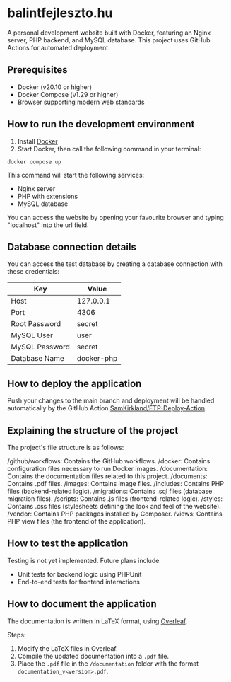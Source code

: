 # balintfejleszto.hu

A personal development website built with Docker, featuring an Nginx server, PHP backend, and MySQL database. This project uses GitHub Actions for automated deployment.

## Prerequisites
- Docker (v20.10 or higher)
- Docker Compose (v1.29 or higher)
- Browser supporting modern web standards

## How to run the development environment
1. Install [Docker](https://www.docker.com/)
2. Start Docker, then call the following command in your terminal:
```
docker compose up
```
This command will start the following services:
* Nginx server
* PHP with extensions
* MySQL database

You can access the website by opening your favourite browser and typing "localhost" into the url field.

## Database connection details
You can access the test database by creating a database connection with these credentials:

| Key            | Value            |
|----------------|------------------|
| Host           | 127.0.0.1        |
| Port           | 4306             |
| Root Password  | secret           |
| MySQL User     | user             |
| MySQL Password | secret           |
| Database Name  | docker-php       |


## How to deploy the application
Push your changes to the main branch and deployment will be handled automatically by the GitHub Action [SamKirkland/FTP-Deploy-Action](https://github.com/marketplace/actions/ftp-deploy).

## Explaining the structure of the project
The project's file structure is as follows:

/github/workflows:      Contains the GitHub workflows.
/docker:                Contains configuration files necessary to run Docker images.
/documentation:         Contains the documentation files related to this project.
/documents:             Contains .pdf files.
/images:                Contains image files.
/includes:              Contains PHP files (backend-related logic).
/migrations:            Contains .sql files (database migration files).
/scripts:               Contains .js files (frontend-related logic).
/styles:                Contains .css files (stylesheets defining the look and feel of the website).
/vendor:                Contains PHP packages installed by Composer.
/views:                 Contains PHP view files (the frontend of the application).

## How to test the application
Testing is not yet implemented. Future plans include:
- Unit tests for backend logic using PHPUnit
- End-to-end tests for frontend interactions

## How to document the application
The documentation is written in LaTeX format, using [Overleaf](https://www.overleaf.com/project/67685faf6b009ac6bceb922a).

Steps:
1. Modify the LaTeX files in Overleaf.
2. Compile the updated documentation into a `.pdf` file.
3. Place the `.pdf` file in the `/documentation` folder with the format `documentation_v<version>.pdf`.
